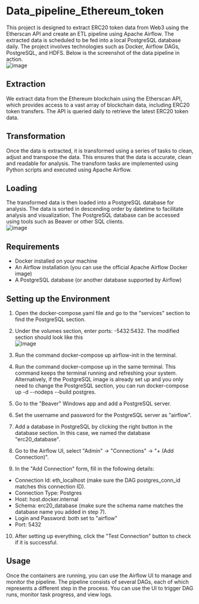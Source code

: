 # Data_pipeline_Ethereum_token   

This project is designed to extract ERC20 token data from Web3 using the Etherscan API and create an ETL pipeline using Apache Airflow. The extracted data is scheduled to be fed into a local PostgreSQL database daily. The project involves technologies such as Docker, Airflow DAGs, PostgreSQL, and HDFS. Below is the screenshot of the data pipeline in action.  
![image](https://user-images.githubusercontent.com/117455557/229133404-fe19a6b3-2545-4a31-b340-9726900ca8a7.png)  

## Extraction  
We extract data from the Ethereum blockchain using the Etherscan API, which provides access to a vast array of blockchain data, including ERC20 token transfers. The API is queried daily to retrieve the latest ERC20 token data.  

## Transformation  
Once the data is extracted, it is transformed using a series of tasks to clean, adjust and transpose the data. This ensures that the data is accurate, clean and readable for analysis. The transform tasks are implemented using Python scripts and executed using Apache Airflow.  

## Loading  
The transformed data is then loaded into a PostgreSQL database for analysis. The data is sorted in descending order by datetime to facilitate analysis and visualization. The PostgreSQL database can be accessed using tools such as Beaver or other SQL clients.  
![image](https://user-images.githubusercontent.com/117455557/229133515-f30d54b4-e8cf-42ee-9e6f-19e9d3e1a572.png)  

## Requirements  
- Docker installed on your machine  
- An Airflow installation (you can use the official Apache Airflow Docker image)  
- A PostgreSQL database (or another database supported by Airflow)  

## Setting up the Environment  
1. Open the docker-compose.yaml file and go to the "services" section to find the PostgreSQL section.  

2. Under the volumes section, enter ports: -5432:5432. The modified section should look like this  
![image](https://user-images.githubusercontent.com/117455557/229131423-87556da8-eacd-4994-83ec-144a5c10018e.png)  

3. Run the command docker-compose up airflow-init in the terminal.  

4. Run the command docker-compose up in the same terminal. This command keeps the terminal running and refreshing your system. Alternatively, if the PostgreSQL image is already set up and you only need to change the PostgreSQL section, you can run docker-compose up -d --nodeps --build postgres.  

5. Go to the "Beaver" Windows app and add a PostgreSQL server.  

6. Set the username and password for the PostgreSQL server as "airflow".  

7. Add a database in PostgreSQL by clicking the right button in the database section. In this case, we named the database "erc20_database".  

8. Go to the Airflow UI, select "Admin" -> "Connections" -> "+ (Add Connection)".  

9. In the "Add Connection" form, fill in the following details:  
- Connection Id: eth_localhost (make sure the DAG postgres_conn_id matches this connection ID).
- Connection Type: Postgres
- Host: host.docker.internal
- Schema: erc20_database (make sure the schema name matches the database name you added in step 7).
- Login and Password: both set to "airflow"
- Port: 5432  

10. After setting up everything, click the "Test Connection" button to check if it is successful.  

## Usage  
Once the containers are running, you can use the Airflow UI to manage and monitor the pipeline. The pipeline consists of several DAGs, each of which represents a different step in the process. You can use the UI to trigger DAG runs, monitor task progress, and view logs.  
